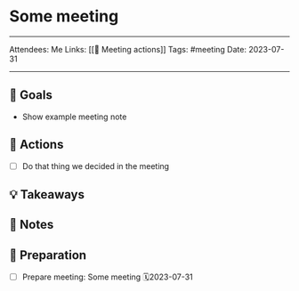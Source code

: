 # Some meeting

---

Attendees: Me
Links: [[🏃 Meeting actions]]
Tags: #meeting
Date: 2023-07-31

---

## 🎯 Goals

- Show example meeting note

## 🏃 Actions

- [ ] Do that thing we decided in the meeting

## 💡 Takeaways



## 📝 Notes



## 🧐 Preparation

- [ ] Prepare meeting: Some meeting 🗓2023-07-31